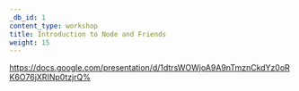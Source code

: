 ```yaml
---
_db_id: 1
content_type: workshop
title: Introduction to Node and Friends
weight: 15
---
```


https://docs.google.com/presentation/d/1dtrsWOWjoA9A9nTmznCkdYz0oRK6O76jXRINp0tzjrQ%